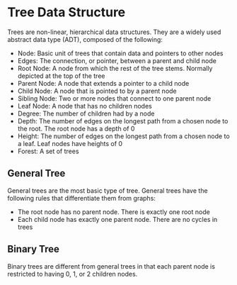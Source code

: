 <h1>Tree Data Structure</h1>
Trees are non-linear, hierarchical data structures. They are a widely used abstract data type (ADT), composed of the following:</br>
<ul>
  <li>Node: Basic unit of trees that contain data and pointers to other nodes</li>
  <li>Edges: The connection, or pointer, between a parent and child node</li>
  <li>Root Node: A node from which the rest of the tree stems. Normally depicted at the top of the tree</li>
  <li>Parent Node: A node that extends a pointer to a child node</li>
  <li>Child Node: A node that is pointed to by a parent node</li>
  <li>Sibling Node: Two or more nodes that connect to one parent node</li>
  <li>Leaf Node: A node that has no children nodes</li>
  <li>Degree: The number of children had by a node</li>
  <li>Depth: The number of edges on the longest path from a chosen node to the root. The root node has a depth of 0</li>
  <li>Height: The number of edges on the longest path from a chosen node to a leaf. Leaf nodes have heights of 0</li>
  <li>Forest: A set of trees</li>
</ul>
<h2>General Tree</h2>
General trees are the most basic type of tree. General trees have the following rules that differentiate them from graphs:</br>
<ul>
  <li>The root node has no parent node. There is exactly one root node</li>
  <li>Each child node has exactly one parent node. There are no cycles in trees</li>
</ul>
<h2>Binary Tree</h2>
Binary trees are different from general trees in that each parent node is restricted to having 0, 1, or 2 children nodes.</br>
